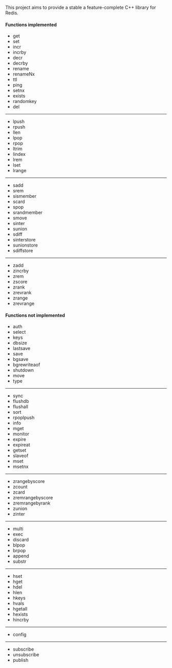 This project aims to provide a stable a feature-complete C++ library for Redis.

#### Functions implemented

* get
* set
* incr
* incrby
* decr
* decrby
* rename
* renameNx
* ttl
* ping
* setnx
* exists
* randomkey
* del

--------------------

* lpush
* rpush
* llen
* lpop
* rpop
* ltrim
* lindex
* lrem
* lset
* lrange

--------------------

* sadd
* srem
* sismember
* scard
* spop
* srandmember
* smove
* sinter
* sunion
* sdiff
* sinterstore
* sunionstore
* sdiffstore

--------------------

* zadd
* zincrby
* zrem
* zscore
* zrank
* zrevrank
* zrange
* zrevrange

#### Functions not implemented

* auth
* select
* keys
* dbsize
* lastsave
* save
* bgsave
* bgrewriteaof
* shutdown
* move
* type

--------------------

* sync
* flushdb
* flushall
* sort
* rpoplpush
* info
* mget
* monitor
* expire
* expireat
* getset
* slaveof
* mset
* msetnx

--------------------

* zrangebyscore
* zcount
* zcard
* zremrangebyscore
* zremrangebyrank
* zunion
* zinter

--------------------

* multi
* exec
* discard
* blpop
* brpop
* append
* substr

--------------------

* hset
* hget
* hdel
* hlen
* hkeys
* hvals
* hgetall
* hexists
* hincrby

--------------------

* config

--------------------

* subscribe
* unsubscribe
* publish
